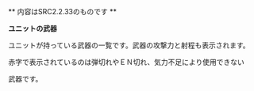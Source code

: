 ** 内容はSRC2.2.33のものです **

**ユニットの武器**

ユニットが持っている武器の一覧です。武器の攻撃力と射程も表示されます。

赤字で表示されているのは弾切れやＥＮ切れ、気力不足により使用できない

武器です。
